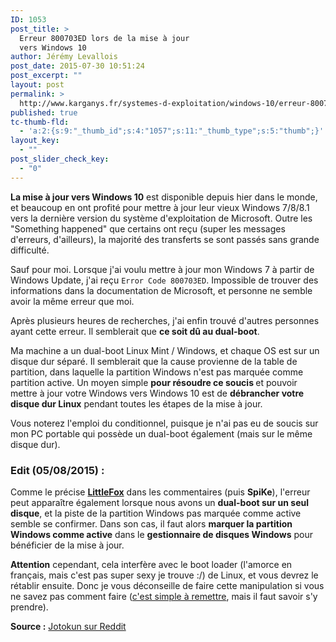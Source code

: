 ```yaml
---
ID: 1053
post_title: >
  Erreur 800703ED lors de la mise à jour
  vers Windows 10
author: Jérémy Levallois
post_date: 2015-07-30 10:51:24
post_excerpt: ""
layout: post
permalink: >
  http://www.karganys.fr/systemes-d-exploitation/windows-10/erreur-800703ed-lors-de-la-mise-a-jour-vers-windows-10/
published: true
tc-thumb-fld:
  - 'a:2:{s:9:"_thumb_id";s:4:"1057";s:11:"_thumb_type";s:5:"thumb";}'
layout_key:
  - ""
post_slider_check_key:
  - "0"
---
```

<strong>La mise à jour vers Windows 10</strong> est disponible depuis hier dans le monde, et beaucoup en ont profité pour mettre à jour leur vieux Windows 7/8/8.1 vers la dernière version du système d'exploitation de Microsoft. Outre les "Something happened" que certains ont reçu (super les messages d'erreurs, d'ailleurs), la majorité des transferts se sont passés sans grande difficulté.

Sauf pour moi. Lorsque j'ai voulu mettre à jour mon Windows 7 à partir de Windows Update, j'ai reçu <code>Error Code 800703ED</code>. Impossible de trouver des informations dans la documentation de Microsoft, et personne ne semble avoir la même erreur que moi.

Après plusieurs heures de recherches, j'ai enfin trouvé d'autres personnes ayant cette erreur. Il semblerait que <strong>ce soit dû au dual-boot</strong>.

Ma machine a un dual-boot Linux Mint / Windows, et chaque OS est sur un disque dur séparé. Il semblerait que la cause provienne de la table de partition, dans laquelle la partition Windows n'est pas marquée comme partition active. Un moyen simple <strong>pour résoudre ce soucis </strong>et pouvoir mettre à jour votre Windows vers Windows 10 est de <strong>débrancher votre disque dur Linux</strong> pendant toutes les étapes de la mise à jour.

Vous noterez l'emploi du conditionnel, puisque je n'ai pas eu de soucis sur mon PC portable qui possède un dual-boot également (mais sur le même disque dur).

<h3>Edit (05/08/2015) :</h3>
Comme le précise <a href="https://lf-net.org/~littlefox/"><strong>LittleFox</strong></a> dans les commentaires (puis <strong>SpiKe</strong>), l'erreur peut apparaître également lorsque nous avons un <strong>dual-boot sur un seul disque</strong>, et la piste de la partition Windows pas marquée comme active semble se confirmer. 
Dans son cas, il faut alors <strong>marquer la partition Windows comme active</strong> dans le <strong>gestionnaire de disques Windows</strong> pour bénéficier de la mise à jour. 

<strong>Attention</strong> cependant, cela interfère avec le boot loader (l'amorce en français, mais c'est pas super sexy je trouve :/) de Linux, et vous devrez le rétablir ensuite. Donc je vous déconseille de faire cette manipulation si vous ne savez pas comment faire (<a href="https://help.ubuntu.com/community/RecoveringUbuntuAfterInstallingWindows">c'est simple à remettre</a>, mais il faut savoir s'y prendre).

<strong>Source :</strong> <a href="https://www.reddit.com/r/windows/comments/3ezwsm/error_800703ed_on_windows_10_update_is_caused_by/">Jotokun sur Reddit</a>